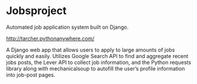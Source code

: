 # Jobsproject
Automated job application system built on Django.

http://tarcher.pythonanywhere.com/

A Django web app that allows users to apply to large amounts of jobs quickly and easily. Utilizes Google Search API to find and aggregate recent jobs posts, the Lever API to collect job information, and the Python requests library along with mechanicalsoup to autofill the user’s profile information into job-post pages.
